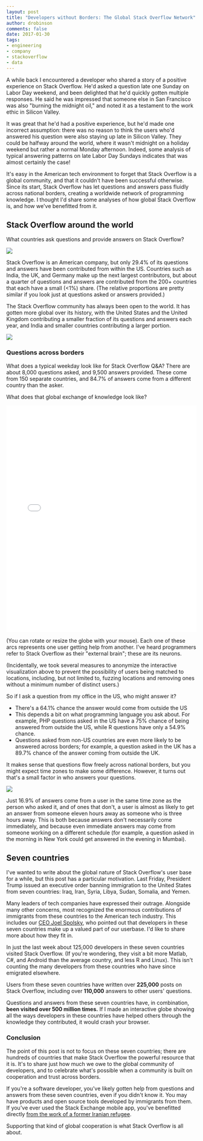 ```yaml
---
layout: post
title: "Developers without Borders: The Global Stack Overflow Network"
author: drobinson
comments: false
date: 2017-01-30
tags:
- engineering
- company
- stackoverflow
- data
---
```


A while back I encountered a developer who shared a story of a positive experience on Stack Overflow. He'd asked a question late one Sunday on Labor Day weekend, and been delighted that he'd quickly gotten multiple responses. He said he was impressed that someone else in San Francisco was also "burning the midnight oil," and noted it as a testament to the work ethic in Silicon Valley.

It was great that he'd had a positive experience, but he'd made one incorrect assumption: there was no reason to think the users who'd answered his question were also staying up late in Silicon Valley. They could be halfway around the world, where it wasn't midnight on a holiday weekend but rather a normal Monday afternoon. Indeed, some analysis of typical answering patterns on late Labor Day Sundays indicates that was almost certainly the case!

It's easy in the American tech environment to forget that Stack Overflow is a global community, and that it couldn't have been successful otherwise. Since its start, Stack Overflow has let questions and answers pass fluidly across national borders, creating a worldwide network of programming knowledge. I thought I'd share some analyses of how global Stack Overflow is, and how we've benefitted from it.

## Stack Overflow around the world

What countries ask questions and provide answers on Stack Overflow?

![](https://i.stack.imgur.com/hXv1z.png)

Stack Overflow is an American company, but only 29.4% of its questions and answers have been contributed from within the US. Countries such as India, the UK, and Germany make up the next largest contributors, but about a quarter of questions and answers are contributed from the 200+ countries that each have a small (<1%) share. (The relative proportions are pretty similar if you look just at questions asked or answers provided.)

The Stack Overflow community has always been open to the world. It has gotten more global over its history, with the United States and the United Kingdom contributing a smaller fraction of its questions and answers each year, and India and smaller countries contributing a larger portion.

![](https://i.stack.imgur.com/W5g0B.png)

### Questions across borders

What does a typical weekday look like for Stack Overflow Q&A? There are about 8,000 questions asked, and 9,500 answers provided. These come from 150 separate countries, and 84.7% of answers come from a different country than the asker.

What does that global exchange of knowledge look like?

<iframe width="100%" height="600" scrolling="no" frameborder="no" src="/content/globe.html"></iframe>
			
(You can rotate or resize the globe with your mouse). Each one of these arcs represents one user getting help from another. I've heard programmers refer to Stack Overflow as their "external brain"; these are its neurons.

(Incidentally, we took several measures to anonymize the interactive visualization above to prevent the possibility of users being matched to locations, including, but not limited to, fuzzing locations and removing ones without a minimum number of distinct users.)

So if I ask a question from my office in the US, who might answer it?

* There's a 64.1% chance the answer would come from outside the US
* This depends a bit on what programming language you ask about. For example, PHP questions asked in the US have a 75% chance of being answered from outside the US, while R questions have only a 54.9% chance.
* Questions asked from non-US countries are even more likely to be answered across borders; for example, a question asked in the UK has a 89.7% chance of the answer coming from outside the UK.

It makes sense that questions flow freely across national borders, but you might expect time zones to make some difference. However, it turns out that's a small factor in who answers your questions.

![](https://i.stack.imgur.com/DmNYk.png)

Just 16.9% of answers come from a user in the same time zone as the person who asked it, and of ones that don't, a user is almost as likely to get an answer from someone eleven hours away as someone who is three hours away. This is both because answers don't necessarily come immediately, and because even immediate answers may come from someone working on a different schedule (for example, a question asked in the morning in New York could get answered in the evening in Mumbai).

## Seven countries

I've wanted to write about the global nature of Stack Overflow's user base for a while, but this post has a particular motivation. Last Friday, President Trump issued an executive order banning immigration to the United States from seven countries: Iraq, Iran, Syria, Libya, Sudan, Somalia, and Yemen.

Many leaders of tech companies have expressed their outrage. Alongside many other concerns, most recognized the enormous contributions of immigrants from these countries to the American tech industry. This includes our [CEO Joel Spolsky](http://meta.stackoverflow.com/questions/342440/time-to-take-a-stand?cb=1), who pointed out that developers in these seven countries make up a valued part of our userbase. I'd like to share more about how they fit in.

In just the last week about 125,000 developers in these seven countries visited Stack Overflow. (If you're wondering, they visit a bit more Matlab, C#, and Android than the average country, and less R and Linux). This isn't counting the many developers from these countries who have since emigrated elsewhere.

Users from these seven countries have written over **225,000** posts on Stack Overflow, including over **110,000** answers to other users' questions.

Questions and answers from these seven countries have, in combination, **been visited over 500 million times.** If I made an interactive globe showing all the ways developers in these countries have helped others through the knowledge they contributed, it would crash your browser.
 
### Conclusion

The point of this post is not to focus on these seven countries; there are hundreds of countries that make Stack Overflow the powerful resource that it is. It's to share just how much we owe to the global community of developers, and to celebrate what's possible when a community is built on cooperation and trust across borders.

If you're a software developer, you've likely gotten help from questions and answers from these seven countries, even if you didn't know it. You may have products and open source tools developed by immigrants from them. If you've ever used the Stack Exchange mobile app, you've benefitted directly [from the work of a former Iranian refugee](http://meta.stackoverflow.com/a/342455/712603).

Supporting that kind of global cooperation is what Stack Overflow is all about.
